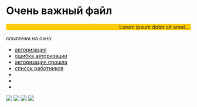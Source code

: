 <h1>Очень важный файл</h1>
<marquee behavior="alternate" direction="left" bgcolor="#ffcc00">
  Lorem ipsum dolor sit amet...
</marquee>
<p>ссылочки на окна:</p>
<ul>
  <li><a href="#link-auth">авторизация</a></li>
  <li><a href="#link-auth-fail">ошибка авторизации</a></li>
  <li><a href="#link-auth-success">авторизация прошла</a></li>
  <li><a href="#link-">список работников</a></li>
  <li><a href="#link-"></a></li>
  <li><a href="#link-"></a></li>
  <li><a href="#link-"></a></li>
</ul>
<img id="link-auth" src="https://user-images.githubusercontent.com/81183605/155681894-00b724f5-87e3-40c4-9a41-064514f59f17.png">
<img id="link-auth-fail" src="https://user-images.githubusercontent.com/81183605/155686307-f164282e-af54-45a8-81bf-28583ff910bc.png">
<img id="link-auth-success" src="https://user-images.githubusercontent.com/81183605/155686469-112dce11-c95a-4932-88db-4e546bbdb34e.png">
<img id="link-auth-fail" src="https://user-images.githubusercontent.com/81183605/155686653-3b20d4e0-563e-41e4-8652-61dfa022ccb1.png">
<img id="link-auth-fail" src="">
<img id="link-auth-fail" src="">
<img id="link-auth-fail" src="">
<img id="link-auth-fail" src="">
<img id="link-auth-fail" src="">
<img id="link-auth-fail" src="">
<img id="link-auth-fail" src="">


